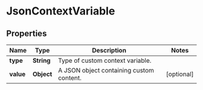 # JsonContextVariable

## Properties
Name | Type | Description | Notes
------------ | ------------- | ------------- | -------------
**type** | **String** | Type of custom context variable. | 
**value** | **Object** | A JSON object containing custom content. |  [optional]
